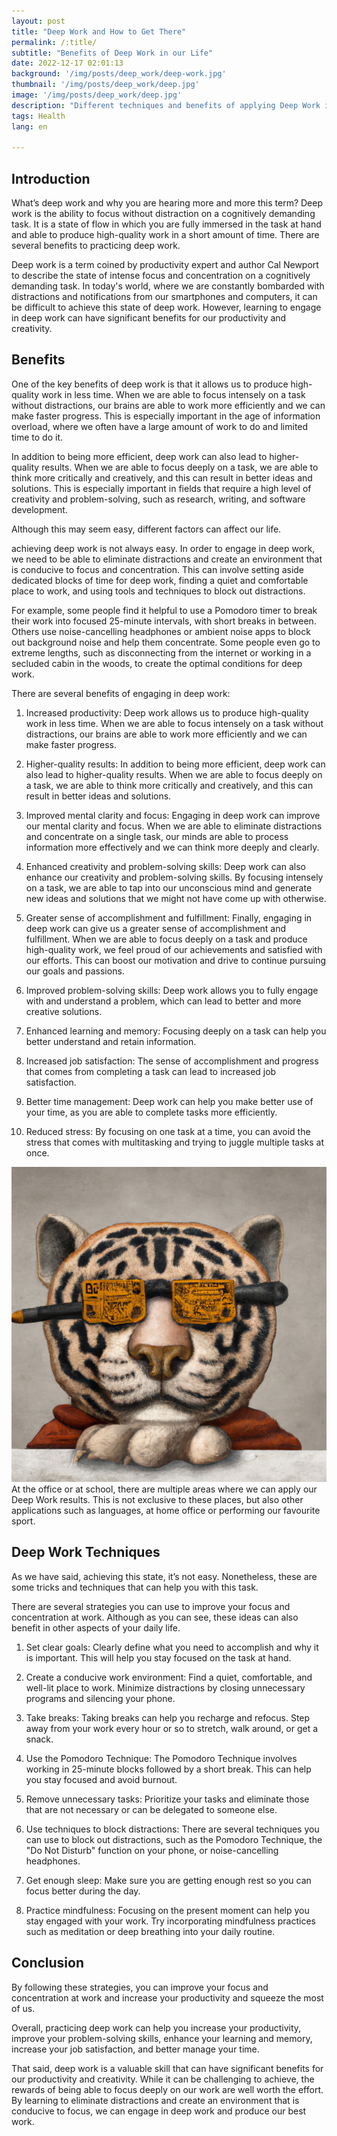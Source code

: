 ```yaml
---
layout: post
title: "Deep Work and How to Get There"
permalink: /:title/
subtitle: "Benefits of Deep Work in our Life"
date: 2022-12-17 02:01:13
background: '/img/posts/deep_work/deep-work.jpg'
thumbnail: '/img/posts/deep_work/deep.jpg'
image: '/img/posts/deep_work/deep.jpg'
description: "Different techniques and benefits of applying Deep Work in our life, including how we can achieve this easier"
tags: Health
lang: en

---
```


## Introduction

<div class="text-article">
What’s deep work and why you are hearing more and more this term? Deep work is the ability to focus without distraction
on a cognitively demanding task. It is a state of flow in which you are fully immersed in the task at hand and able to
produce high-quality work in a short amount of time. There are several benefits to practicing deep work.
</div>

Deep work is a term coined by productivity expert and author Cal Newport to describe the state of intense focus and
concentration on a cognitively demanding task. In today's world, where we are constantly bombarded with distractions and
notifications from our smartphones and computers, it can be difficult to achieve this state of deep work. However,
learning to engage in deep work can have significant benefits for our productivity and creativity.

## Benefits

One of the key benefits of deep work is that it allows us to produce high-quality work in less time. When we are able to
focus intensely on a task without distractions, our brains are able to work more efficiently and we can make faster
progress. This is especially important in the age of information overload, where we often have a large amount of work to
do and limited time to do it.

In addition to being more efficient, deep work can also lead to higher-quality results. When we are able to focus deeply
on a task, we are able to think more critically and creatively, and this can result in better ideas and solutions. This
is especially important in fields that require a high level of creativity and problem-solving, such as research,
writing, and software development.

Although this may seem easy, different factors can affect our life.

achieving deep work is not always easy. In order to engage in deep work, we need to be able to eliminate distractions
and create an environment that is conducive to focus and concentration. This can involve setting aside dedicated blocks
of time for deep work, finding a quiet and comfortable place to work, and using tools and techniques to block out
distractions.

For example, some people find it helpful to use a Pomodoro timer to break their work into focused 25-minute intervals,
with short breaks in between. Others use noise-cancelling headphones or ambient noise apps to block out background noise
and help them concentrate. Some people even go to extreme lengths, such as disconnecting from the internet or working in
a secluded cabin in the woods, to create the optimal conditions for deep work.

There are several benefits of engaging in deep work:

1. Increased productivity: Deep work allows us to produce high-quality work in less time. When we are able to focus
   intensely on a task without distractions, our brains are able to work more efficiently and we can make faster
   progress.

2. Higher-quality results: In addition to being more efficient, deep work can also lead to higher-quality results. When
   we are able to focus deeply on a task, we are able to think more critically and creatively, and this can result in
   better ideas and solutions.

3. Improved mental clarity and focus: Engaging in deep work can improve our mental clarity and focus. When we are able
   to eliminate distractions and concentrate on a single task, our minds are able to process information more
   effectively and we can think more deeply and clearly.

4. Enhanced creativity and problem-solving skills: Deep work can also enhance our creativity and problem-solving skills.
   By focusing intensely on a task, we are able to tap into our unconscious mind and generate new ideas and solutions
   that we might not have come up with otherwise.

5. Greater sense of accomplishment and fulfillment: Finally, engaging in deep work can give us a greater sense of
   accomplishment and fulfillment. When we are able to focus deeply on a task and produce high-quality work, we feel
   proud of our achievements and satisfied with our efforts. This can boost our motivation and drive to continue
   pursuing our goals and passions.

6. Improved problem-solving skills: Deep work allows you to fully engage with and understand a problem, which can lead
   to better and more creative solutions.

7. Enhanced learning and memory: Focusing deeply on a task can help you better understand and retain information.

8. Increased job satisfaction: The sense of accomplishment and progress that comes from completing a task can lead to
   increased job satisfaction.

9. Better time management: Deep work can help you make better use of your time, as you are able to complete tasks more
   efficiently.

10. Reduced stress: By focusing on one task at a time, you can avoid the stress that comes with multitasking and trying
   to juggle multiple tasks at once.

<p>
    <img class="img-fluid" src="/img/posts/deep_work/tiger_dw.jpeg" alt="Areas and Applications">
    <span class="caption text-muted">At the office or at school, there are multiple areas where we can apply our Deep Work results. This is not exclusive to these places, but also other applications such as languages, at home office or performing our favourite sport. </span>
</p>

## Deep Work Techniques

As we have said, achieving this state, it’s not easy. Nonetheless, these are some tricks and techniques that can help
you with this task.

There are several strategies you can use to improve your focus and concentration at work. Although as you can see, these
ideas can also benefit in other aspects of your daily life.

1. Set clear goals: Clearly define what you need to accomplish and why it is important. This will help you stay focused
   on the task at hand.

2. Create a conducive work environment: Find a quiet, comfortable, and well-lit place to work. Minimize distractions by
   closing unnecessary programs and silencing your phone.

3. Take breaks: Taking breaks can help you recharge and refocus. Step away from your work every hour or so to stretch,
   walk around, or get a snack.

4. Use the Pomodoro Technique: The Pomodoro Technique involves working in 25-minute blocks followed by a short break.
   This can help you stay focused and avoid burnout.

5. Remove unnecessary tasks: Prioritize your tasks and eliminate those that are not necessary or can be delegated to
   someone else.

6. Use techniques to block distractions: There are several techniques you can use to block out distractions, such as the
   Pomodoro Technique, the "Do Not Disturb" function on your phone, or noise-cancelling headphones.

7. Get enough sleep: Make sure you are getting enough rest so you can focus better during the day.

8. Practice mindfulness: Focusing on the present moment can help you stay engaged with your work. Try incorporating
   mindfulness practices such as meditation or deep breathing into your daily routine.

## Conclusion

By following these strategies, you can improve your focus and concentration at work and increase your productivity and
squeeze the most of us.

Overall, practicing deep work can help you increase your productivity, improve your problem-solving skills, enhance your
learning and memory, increase your job satisfaction, and better manage your time.

That said, deep work is a valuable skill that can have significant benefits for our productivity and creativity. While
it can be challenging to achieve, the rewards of being able to focus deeply on our work are well worth the effort. By
learning to eliminate distractions and create an environment that is conducive to focus, we can engage in deep work and
produce our best work.

